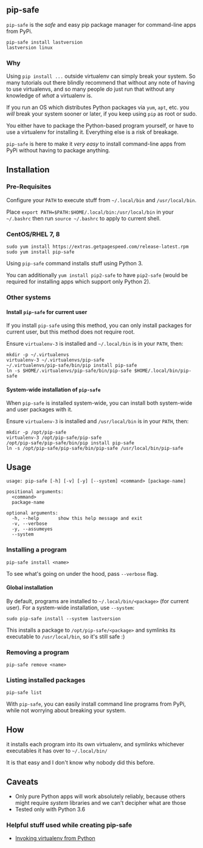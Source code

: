 ## pip-safe

`pip-safe` is the *safe* and easy pip package manager for command-line apps from PyPi.

    pip-safe install lastversion
    lastversion linux
    
### Why

Using `pip install ...` outside virtualenv can simply break your system.
So many tutorials out there blindly recommend that without any note of having to use virtualenvs,
and so many people *do* just run that without any knowledge of *what* a virtualenv is.

If you run an OS which distributes Python packages via `yum`, `apt`, etc. you *will* break your 
system sooner or later, if you keep using `pip` as root or sudo.

You either have to package the Python-based program yourself, or have to use a virtualenv for 
installing it. Everything else is a risk of breakage.

`pip-safe` is here to make it *very easy* to install command-line apps from PyPi without having to 
package anything.

## Installation    

### Pre-Requisites

Configure your `PATH` to execute stuff from `~/.local/bin` and `/usr/local/bin`.

Place `export PATH=$PATH:$HOME/.local/bin:/usr/local/bin` in your `~/.bashrc` 
then run `source ~/.bashrc` to apply to current shell. 

### CentOS/RHEL  7, 8

    sudo yum install https://extras.getpagespeed.com/release-latest.rpm
    sudo yum install pip-safe
    
Using `pip-safe` command installs stuff using Python 3.

You can additionally `yum install pip2-safe` to have `pip2-safe` 
(would be required for installing apps which support only Python 2).
    
### Other systems

#### Install `pip-safe` for current user

If you install `pip-safe` using this method, you can only install packages for current user,
but this method does not require root. 

Ensure `virtualenv-3` is installed and `~/.local/bin` is in your `PATH`, then: 
   
    mkdir -p ~/.virtualenvs
    virtualenv-3 ~/.virtualenvs/pip-safe
    ~/.virtualenvs/pip-safe/bin/pip install pip-safe
    ln -s $HOME/.virtualenvs/pip-safe/bin/pip-safe $HOME/.local/bin/pip-safe

#### System-wide installation of `pip-safe`    

When `pip-safe` is installed system-wide, you can install both system-wide and user packages with it.
    
Ensure `virtualenv-3` is installed and `/usr/local/bin` is in your `PATH`, then:

    mkdir -p /opt/pip-safe
    virtualenv-3 /opt/pip-safe/pip-safe
    /opt/pip-safe/pip-safe/bin/pip install pip-safe
    ln -s /opt/pip-safe/pip-safe/bin/pip-safe /usr/local/bin/pip-safe



## Usage

``` 
usage: pip-safe [-h] [-v] [-y] [--system] <command> [package-name]

positional arguments:
  <command>
  package-name

optional arguments:
  -h, --help       show this help message and exit
  -v, --verbose
  -y, --assumeyes
  --system
```

### Installing a program

    pip-safe install <name>
    
To see what's going on under the hood, pass `--verbose` flag. 

#### Global installation

By default, programs are installed to `~/.local/bin/<package>` (for current user).
For a system-wide installation, use `--system`:

    sudo pip-safe install --system lastversion  
    
This installs a package to `/opt/pip-safe/<package>` and symlinks its executable to `/usr/local/bin`,
so it's still safe :)    
    
### Removing a program

    pip-safe remove <name>
    
### Listing installed packages

    pip-safe list    

With `pip-safe`, you can easily install command line programs from PyPi,
while not worrying about breaking your system.

## How

it installs each program into its own virtualenv, and symlinks whichever
executables it has over to `~/.local/bin/`

It is that easy and I don't know why nobody did this before.

## Caveats

* Only pure Python apps will work absolutely reliably, because others might require *system* libraries
and we can't decipher what are those
* Tested only with Python 3.6

### Helpful stuff used while creating pip-safe

* [Invoking virtualenv from Python](http://jelly.codes/articles/python-virtualenv-from-within-python/)
